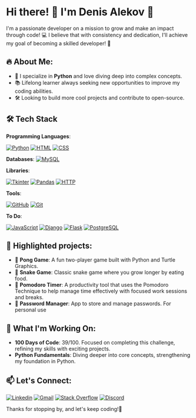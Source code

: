 # Hi there! 👋 I'm Denis Alekov 🚀

I'm a passionate developer on a mission to grow and make an impact through code! 💻 I believe that with consistency and dedication, I'll achieve my goal of becoming a skilled developer! 💪

## 🔥 About Me:
- 🚀 I specialize in **Python** and love diving deep into complex concepts.
- 📚 Lifelong learner always seeking new opportunities to improve my coding abilities.
- 🛠️ Looking to build more cool projects and contribute to open-source.

## 🛠️ Tech Stack

**Programming Languages**:

<a href="https://github.com/dalekov"><img src="https://img.shields.io/badge/python-3670A0?style=for-the-badge&logo=python&logoColor=ffdd54" alt="Python" /></a>
<a href="https://www.w3.org/html/"><img src="https://img.shields.io/badge/html5-E34F26?style=for-the-badge&logo=html5&logoColor=white" alt="HTML" /></a>
<a href="https://www.w3.org/Style/CSS/"><img src="https://img.shields.io/badge/css3-1572B6?style=for-the-badge&logo=css3&logoColor=white" alt="CSS" /></a>

**Databases**:
<a href="https://www.mysql.com/"><img src="https://img.shields.io/badge/mysql-4479A1?style=for-the-badge&logo=mysql&logoColor=white" alt="MySQL" /></a>


**Libraries**:

<a href="https://wiki.python.org/moin/TkInter"><img src="https://img.shields.io/badge/Tkinter-1F8F8C?style=for-the-badge&logo=python&logoColor=white" alt="Tkinter" /></a>
<a href="https://pandas.pydata.org/"><img src="https://img.shields.io/badge/Pandas-150458?style=for-the-badge&logo=pandas&logoColor=white" alt="Pandas" /></a>
<a href="https://developer.mozilla.org/en-US/docs/Web/HTTP"><img src="https://img.shields.io/badge/HTTP-5D5D5D?style=for-the-badge&logo=http&logoColor=white" alt="HTTP" /></a>

**Tools**:

<a href="https://github.com/"><img src="https://img.shields.io/badge/github-181717?style=for-the-badge&logo=github&logoColor=white" alt="GitHub" /></a>
<a href="https://git-scm.com/"><img src="https://img.shields.io/badge/git-F05032?style=for-the-badge&logo=git&logoColor=white" alt="Git" /></a>

**To Do**:

<a href="https://developer.mozilla.org/en-US/docs/Web/JavaScript"><img src="https://img.shields.io/badge/javascript-F7DF1E?style=for-the-badge&logo=javascript&logoColor=black" alt="JavaScript" /></a>
<a href="https://www.djangoproject.com/"><img src="https://img.shields.io/badge/django-092E20?style=for-the-badge&logo=django&logoColor=white" alt="Django" /></a>
<a href="https://flask.palletsprojects.com/"><img src="https://img.shields.io/badge/flask-000000?style=for-the-badge&logo=flask&logoColor=white" alt="Flask" /></a>
<a href="https://www.postgresql.org/"><img src="https://img.shields.io/badge/postgresql-336791?style=for-the-badge&logo=postgresql&logoColor=white" alt="PostgreSQL" /></a>






## 🚀 Highlighted projects:
- 🏓 **Pong Game**: A fun two-player game built with Python and Turtle Graphics.
- 🐍 **Snake Game**: Classic snake game where you grow longer by eating food.
- 🍅 **Pomodoro Timer**: A productivity tool that uses the Pomodoro Technique to help manage time effectively with focused work sessions and breaks.
- 🔐 **Password Manager**: App to store and manage passwords. For personal use

## 🌟 What I'm Working On:
- **100 Days of Code**: 39/100. Focused on completing this challenge, refining my skills with exciting projects.
- **Python Fundamentals**: Diving deeper into core concepts, strengthening my foundation in Python.

## 📫 Let's Connect:
[![Linkedin](https://img.shields.io/badge/-LinkedIn-blue?style=flat&logo=Linkedin&logoColor=white)](https://www.linkedin.com/in/dalekov/)
[![Gmail](https://img.shields.io/badge/-Gmail-c14438?style=flat&logo=Gmail&logoColor=white)](mailto:denis.alekov1@gmail.com)
[![Stack Overflow](https://img.shields.io/badge/-Stack_Overflow-FE7A16?style=flat&logo=stack-overflow&logoColor=white)](https://stackoverflow.com/users/23987588/denignn)
[![Discord](https://img.shields.io/badge/-Discord-7289DA?style=flat&logo=discord&logoColor=white)](https://discord.com/users/shmentikapeli)


Thanks for stopping by, and let's keep coding!🚀
